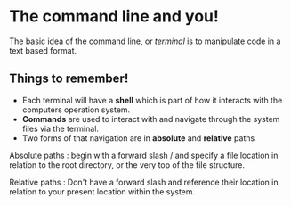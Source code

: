 # The command line and you!

The basic idea of the command line, or *terminal* is to manipulate code in a text based format.

## Things to remember!

* Each terminal will have a **shell** which is part of how it interacts with the computers operation system. 
* **Commands** are used to interact with and navigate through the system files via the terminal.
* Two forms of that navigation are in **absolute** and **relative** paths

Absolute paths
: begin with a forward slash / and specify a file location in relation to the root directory, or the very top of the file structure.

Relative paths
: Don't have a forward slash and reference their location in relation to your present location within the system. 
